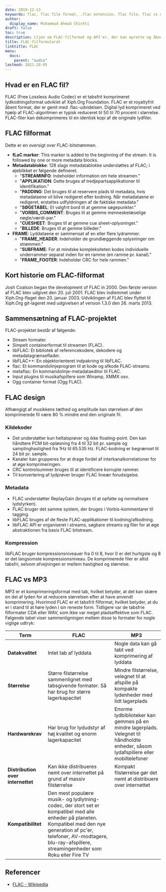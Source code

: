 ```yaml
---
date: 2019-12-13
keywords: flac, flac file format, .flac extension, flac file, flac vs mp3
author:
  display_name: Muhammad Ahmad Chishti
draft: false
toc: true
description: Ltjen om FLAC-filformat og API'er, der kan oprette og åbne FLAC-fils.
title: FLAC-filformularat
linktitle: FLAC
menu:
  docs:
    parent: "audio"
lastmod: 2021-28-05
---
```


## Hvad er en FLAC fil?

FLAC (Free Lossless Audio Codec) er et tabsfrit komprimeret lydkodningsformat udviklet af Xiph.Org Foundation. FLAC er et royaltyfrit åbent format, der er gemt med .flac-udvidelsen. Digital lyd komprimeret ved hjælp af FLAC-algoritmen er typisk reduceret til 50 til 70 procent i størrelse. FLAC-filer kan dekomprimeres til en identisk kopi af de originale lydfiler.

## FLAC filformat

Dette er en oversigt over FLAC-bitstrømmen.

- **fLaC marker**: This marker is added to the beginning of the stream. It is followed by one or more metadata blocks.
- **Metadatablokke**: 128 slags metadatablokke understøttes af FLAC; i øjeblikket er følgende defineret.
  - "**STREAMINFO**: Indeholder information om hele streamen."
  - "**APPLIKATION**: Dette bruges af tredjepartsapplikationer til identifikation."
  - "**PADDING**: Det bruges til at reservere plads til metadata, hvis metadataene vil blive redigeret efter kodning. Når metadataene er redigeret, erstattes udfyldningen af de faktiske metadata."
  - "**SØGETABEL**: Et valgfrit bord til at gemme søgepunkter."
  - "**VORBIS_COMMENT**: Bruges til at gemme menneskelæselige nøgle/værdi-par."
  - "**CUESHEET**: Bruges til at gemme cue sheet-oplysninger."
  - "**BILLEDE**: Bruges til at gemme billeder."
- **FRAME**: Lyddataene er sammensat af en eller flere lydrammer.
  - "**FRAME_HEADER**: Indeholder de grundlæggende oplysninger om strømmen."
  - "**SUBFRAME**: For at mindske kompleksiteten kodes individuelle underrammer separat inden for en ramme (en ramme pr. kanal)."
  - "**FRAME_FOOTER**: Indeholder CRC for hele rammen."

## Kort historie om FLAC-filformat

Josh Coalson began the development of FLAC in 2000. Den første version af FLAC blev udgivet den 20. juli 2001. FLAC blev indlemmet under Xiph.Org-flaget den 20. januar 2003. Udviklingen af FLAC blev flyttet til Xiph.Org git-lageret med udgivelsen af version 1.3.0 den 26. marts 2013.

## Sammensætning af FLAC-projektet

FLAC-projektet består af følgende:

- Stream formater.
- Simpelt containerformat til streamen (FLAC).
- libFLAC: Et bibliotek af referencekodere, dekodere og metadatagrænseflader.
- libFLAC++: En objektorienteret indpakning til libFLAC.
- flac: Et kommandolinjeprogram til at kode og afkode FLAC-streams.
- metaflac: En kommandolinje-metadataeditor til FLAC.
- Input plugins til musikafspillere som Winamp, XMMX osv.
- Ogg container format (Ogg FLAC).

## FLAC design

Afhængigt af musikkens tæthed og amplitude kan størrelsen af den komprimerede fil være 80 % mindre end den originale fil.

### Kildekoder ###

- Det understøtter kun heltalsprøver og ikke floating-point. Den kan håndtere PCM bit-opløsning fra 4 til 32 bit pr. sample og samplinghastighed fra 1Hz til 65.535 Hz. FLAC-kodning er begrænset til 24 bit pr. sample.
- Kanaler kan grupperes for at drage fordel af interkanalkorrelationer for at øge komprimeringen.
- CRC kontrolsummer bruges til at identificere korrupte rammer.
- Til konvertering af lydprøver bruger FLAC lineær forudsigelse.

### Metadata ###

- FLAC understøtter ReplayGain (bruges til at opfatte og normalisere lydstyrken).
- FLAC bruger det samme system, der bruges i Vorbis-kommentarer til tagging.
- libFLAC bruges af de fleste FLAC-applikationer til kodning/afkodning.
- libFLAC API er organiseret i streams, søgbare streams og filer for at øge abstraktionen fra basis FLAC bitstream.

### Kompression ###

libFLAC bruger kompressionsniveauer fra 0 til 8, hvor 0 er det hurtigste og 8 er det langsomste kompressionsniveau. De komprimerede filer er altid tabsfri, selvom afvejningen er mellem hastighed og størrelse.

## FLAC vs MP3
MP3 er et komprimeringsformat med tab, hvilket betyder, at det kan skære en del af lyden for at reducere størrelsen efter at have anvendt komprimering. Hvorimod FLAC er et tabsfrit filformat, hvilket betyder, at du er i stand til at høre lyden i sin reneste form. Tidligere var de tabsfrie filformater CDA eller WAV, som ikke var meget pladseffektive som FLAC. Følgende tabel viser sammenligningen mellem disse to formater for nogle vigtige udtryk:

|Term|FLAC|MP3|
---|---|---|
|**Datakvalitet**|Intet tab af lyddata| Nogle data kan gå tabt ved komprimering af lyddata|
|**Størrelse**|Større filstørrelse sammenlignet med tabsgivende formater. Så har brug for større lagerkapacitet| Mindre filstørrelse, velegnet til at afspille på kompakte lydenheder med lidt lagerplads |
|**Hardwarekrav**| Har brug for lydudstyr af høj kvalitet og enorm lagerkapacitet |Enorme lydbiblioteker kan gemmes på en mindre lagerplads. Velegnet til håndholdte enheder, såsom lydafspillere eller mobiltelefoner|
|**Distribution over internettet**|Kan ikke distribueres nemt over internettet på grund af massiv filstørrelse |Kompakt filstørrelse gør det nemt at distribuere over internettet|
|**Kompatibilitet**|Den mest populære musik- og lydlytning-codec, der stort set er kompatibel med alle enheder på planeten. Kompatibel med den nye generation af pc'er, telefoner, AV-modtagere, blu-ray-afspillere, streamingenheder som Roku eller Fire TV|

## Referencer ##

- [FLAC - Wikipedia](https://en.wikipedia.org/wiki/FLAC)

